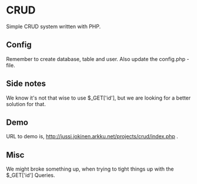 # CRUD
 Simple CRUD system written with PHP.
## Config
Remember to create database, table and user. Also update the config.php -file.
## Side notes
We know it's not that wise to use $_GET['id'], but we are looking for a better solution for that.
## Demo
URL to demo is, http://jussi.jokinen.arkku.net/projects/crud/index.php .

## Misc
We might broke something up, when trying to tight things up with the $_GET['id'] Queries.